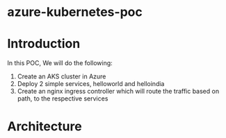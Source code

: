 # azure-kubernetes-poc
# Introduction
In this POC, We will do the following:
  1. Create an AKS cluster in Azure
  2. Deploy 2 simple services, helloworld and helloindia 
  3. Create an nginx ingress controller which will route the traffic based on path, to the respective services
# Architecture
